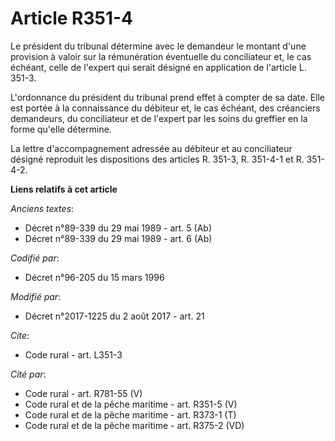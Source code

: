 # Article R351-4

Le président du tribunal détermine avec le demandeur le montant d'une provision à valoir sur la rémunération éventuelle du
conciliateur et, le cas échéant, celle de l'expert qui serait désigné en application de l'article L. 351-3.

L'ordonnance du président du tribunal prend effet à compter de sa date. Elle est portée à la connaissance du débiteur et, le
cas échéant, des créanciers demandeurs, du conciliateur et de l'expert par les soins du greffier en la forme qu'elle
détermine.

La lettre d'accompagnement adressée au débiteur et au conciliateur désigné reproduit les dispositions des articles R. 351-3,
R. 351-4-1 et R. 351-4-2.

**Liens relatifs à cet article**

_Anciens textes_:

  - Décret n°89-339 du 29 mai 1989 - art. 5 (Ab)
  - Décret n°89-339 du 29 mai 1989 - art. 6 (Ab)

_Codifié par_:

  - Décret n°96-205 du 15 mars 1996

_Modifié par_:

  - Décret n°2017-1225 du 2 août 2017 - art. 21

_Cite_:

  - Code rural - art. L351-3

_Cité par_:

  - Code rural - art. R781-55 (V)
  - Code rural et de la pêche maritime - art. R351-5 (V)
  - Code rural et de la pêche maritime - art. R373-1 (T)
  - Code rural et de la pêche maritime - art. R375-2 (VD)
